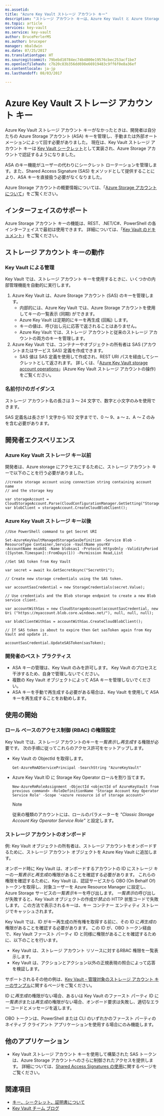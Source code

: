```yaml
---
ms.assetid: 
title: "Azure Key Vault ストレージ アカウント キー"
description: "ストレージ アカウント キーは、Azure Key Vault と Azure Storage アカウントへのキー ベースのアクセス間をシームレスに統合します。"
ms.topic: article
services: key-vault
ms.service: key-vault
author: BrucePerlerMS
ms.author: bruceper
manager: mbaldwin
ms.date: 07/25/2017
ms.translationtype: HT
ms.sourcegitcommit: 79bebd10784ec74b4800e19576cbec253acf1be7
ms.openlocfilehash: c7b20c83b356dd698e66919483c9ff6f0e8a36ef
ms.contentlocale: ja-jp
ms.lasthandoff: 08/03/2017

---
```

# <a name="azure-key-vault-storage-account-keys"></a>Azure Key Vault ストレージ アカウント キー

Azure Key Vault ストレージ アカウント キーがなかったときは、開発者は自分たちの Azure Storage アカウント (ASA) キーを管理し、手動または外部オートメーションによって回す必要がありました。 現在は、Key Vault ストレージ アカウント キーは [Key Vault シークレット](https://docs.microsoft.com/rest/api/keyvault/about-keys--secrets-and-certificates#BKMK_WorkingWithSecrets)として実装され、Azure Storage アカウントで認証するようになりました。 

ASA のキー機能がユーザーの代わりにシークレット ローテーションを管理します。また、Shared Access Signature (SAS) をメソッドとして提供することにより、ASA キーを直接扱う必要がなくなりました。 

Azure Storage アカウントの概要情報については、「[Azure Storage アカウントについて](https://docs.microsoft.com/azure/storage/storage-create-storage-account)」をご覧ください。

## <a name="supporting-interfaces"></a>インターフェイスのサポート

Azure Storage アカウント キーの機能は、REST、.NET/C#、PowerShell の各インターフェイスで最初は使用できます。 詳細については、「[Key Vault のドキュメント](https://docs.microsoft.com/azure/key-vault/)」をご覧ください。

## <a name="storage-account-keys-behavior"></a>ストレージ アカウント キーの動作

### <a name="what-key-vault-manages"></a>Key Vault による管理

Key Vault では、ストレージ アカウント キーを使用するときに、いくつかの内部管理機能を自動的に実行します。

1. Azure Key Vault は、Azure Storage アカウント (SAS) のキーを管理します。 
    - 内部的には、Azure Key Vault では、Azure Storage アカウントを使用してキーの一覧表示 (同期) ができます。  
    - Azure Key Vault は定期的にキーを再生成 (回転) します。 
    - キーの値は、呼び出し元に応答で返されることはありません。 
    - Azure Key Vault では、ストレージ アカウントと従来のストレージ アカウントの両方のキーを管理します。 
2. Azure Key Vault では、コンテナーやオブジェクトの所有者は SAS (アカウントまたはサービス SAS) 定義を作成できます。 
    - SAS 値は SAS 定義を使用して作成され、REST URI パスを経由してシークレットとして返されます。 詳しくは、「[Azure Key Vault storage account operations](https://docs.microsoft.com/rest/api/keyvault/storage-account-key-operations)」(Azure Key Vault ストレージ アカウントの操作) をご覧ください。

### <a name="naming-guidance"></a>名前付けのガイダンス

ストレージ アカウント名の長さは 3 ～ 24 文字で、数字と小文字のみを使用できます。  
 
SAS 定義名は長さが 1 文字から 102 文字までで、0 ～ 9、a ～ z、A ～ Z のみを含む必要があります。

## <a name="developer-experience"></a>開発者エクスペリエンス 

### <a name="before-azure-key-vault-storage-keys"></a>Azure Key Vault ストレージ キー以前 

開発者は、Azure storage にアクセスにするために、ストレージ アカウント キーで以下のことを行う必要がありました。 
 
 ```
//create storage account using connection string containing account name 
// and the storage key 

var storageAccount = CloudStorageAccount.Parse(CloudConfigurationManager.GetSetting("StorageConnectionString"));
var blobClient = storageAccount.CreateCloudBlobClient();
 ```
 
### <a name="after-azure-key-vault-storage-keys"></a>Azure Key Vault ストレージ キー以後 

```
//Use PowerShell command to get Secret URI 

Set-AzureKeyVaultManagedStorageSasDefinition -Service Blob -ResourceType Container,Service -VaultName yourKV  
-AccountName msak01 -Name blobsas1 -Protocol HttpsOnly -ValidityPeriod ([System.Timespan]::FromDays(1)) -Permission Read,List

//Get SAS token from Key Vault

var secret = await kv.GetSecretAsync("SecretUri");

// Create new storage credentials using the SAS token. 

var accountSasCredential = new StorageCredentials(secret.Value); 

// Use credentials and the Blob storage endpoint to create a new Blob service client. 

var accountWithSas = new CloudStorageAccount(accountSasCredential, new Uri ("https://myaccount.blob.core.windows.net/"), null, null, null); 

var blobClientWithSas = accountWithSas.CreateCloudBlobClient(); 
 
// If SAS token is about to expire then Get sasToken again from Key Vault and update it.

accountSasCredential.UpdateSASToken(sasToken);

  ```
 
 ### <a name="developer-best-practices"></a>開発者のベスト プラクティス 

- ASA キーの管理は、Key Vault のみを許可します。 Key Vault のプロセスと干渉するため、自身で管理しないでください。 
- 複数の Key Vault オブジェクトによって ASA キーを管理しないでください。 
- ASA キーを手動で再生成する必要がある場合は、Key Vault を使用して ASA キーを再生成することをお勧めします。 

## <a name="getting-started"></a>使用の開始

### <a name="setup-for-role-based-access-control-rbac-permissions"></a>ロール ベースのアクセス制御 (RBAC) の権限設定

Key Vault では、ストレージ アカウントのキーを*一覧表示*し*再生成*する権限が必要です。 次の手順に従ってこれらのアクセス許可をセットアップします。

- Key Vault の ObjectId を取得します。 

    `Get-AzureRmADServicePrincipal -SearchString "AzureKeyVault"`

- Azure Key Vault ID に Storage Key Operator ロールを割り当てます。 

    `New-AzureRmRoleAssignment -ObjectId <objectId of AzureKeyVault from previous command> -RoleDefinitionName 'Storage Account Key Operator Service Role' -Scope '<azure resource id of storage account>'`

    >[!NOTE]
    > 従来の種類のアカウントには、ロールのパラメーターを *"Classic Storage Account Key Operator Service Role"* と設定します。

### <a name="storage-account-onboarding"></a>ストレージ アカウントのオンボード 

例: Key Vault オブジェクトの所有者は、ストレージ アカウントをオンボードするために、ストレージ アカウント オブジェクトを Azure Key Vault に追加します。

オンボード時に Key Vault は、オンボードするアカウントの ID にストレージ キーの*一覧表示*と*再生成*の権限があることを確認する必要があります。 これらの権限を確認するために、Key Vault は、認証サービスから OBO (On Behalf Of) トークンを取得し、対象ユーザーを Azure Resource Manager に設定し、Azure Storage サービスの*一覧表示*キーを呼び出します。 *一覧表示*の呼び出しが失敗すると、Key Vault オブジェクトの作成が*禁止*の HTTP 状態コードで失敗します。 この方法で表示されるキーは、キー コンテナー エンティティ ストレージでキャッシュされます。 

Key Vault では、ID がキー再生成の所有権を取得する前に、その ID に*再生成*の権限があることを確認する必要があります。 この ID が、OBO トークン経由で、Key Vault ファースト パーティ ID と同様に権限があることを確認するために、以下のことを行います。

- Key Vault は、ストレージ アカウント リソースに対するRBAC 権限を一覧表示します。
- Key Vault は、アクションとアクション以外の正規表現の照合によって応答を検証します。 

サポートされるその他の例は、[Key Vault - 管理対象のストレージ アカウント キーのサンプル](https://github.com/Azure/azure-sdk-for-net/blob/psSdkJson6/src/SDKs/KeyVault/dataPlane/Microsoft.Azure.KeyVault.Samples/samples/HelloKeyVault/Program.cs#L167)に関するページをご覧ください。

ID に*再生成*の権限がない場合、あるいは Key Vault のファースト パーティ ID に*一覧表示*または*再生成*の権限がない場合、オンボード要求は失敗し、適切なエラー コードとメッセージを返します。 

OBO トークンは、PowerShell または CLI のいずれかのファースト パーティのネイティブ クライアント アプリケーションを使用する場合にのみ機能します。

## <a name="other-applications"></a>他のアプリケーション

- Key Vault ストレージ アカウント キーを使用して構築された SAS トークンは、Azure Storage アカウントへのさらに制御されたアクセスを提供します。 詳細については、[Shared Access Signatures の使用](https://docs.microsoft.com/azure/storage/storage-dotnet-shared-access-signature-part-1)に関するページをご覧ください。

## <a name="see-also"></a>関連項目

- [キー、シークレット、証明書について](https://docs.microsoft.com/rest/api/keyvault/)
- [Key Vault チーム ブログ](https://blogs.technet.microsoft.com/kv/)

